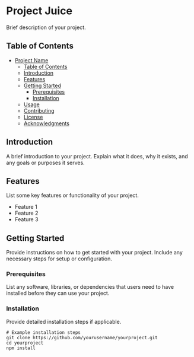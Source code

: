 # Project Juice

Brief description of your project.

## Table of Contents

- [Project Name](#project-name)
  - [Table of Contents](#table-of-contents)
  - [Introduction](#introduction)
  - [Features](#features)
  - [Getting Started](#getting-started)
    - [Prerequisites](#prerequisites)
    - [Installation](#installation)
  - [Usage](#usage)
  - [Contributing](#contributing)
  - [License](#license)
  - [Acknowledgments](#acknowledgments)

## Introduction

A brief introduction to your project. Explain what it does, why it exists, and any goals or purposes it serves.

## Features

List some key features or functionality of your project.

- Feature 1
- Feature 2
- Feature 3

## Getting Started

Provide instructions on how to get started with your project. Include any necessary steps for setup or configuration.

### Prerequisites

List any software, libraries, or dependencies that users need to have installed before they can use your project.

### Installation

Provide detailed installation steps if applicable.

```shell
# Example installation steps
git clone https://github.com/yourusername/yourproject.git
cd yourproject
npm install
